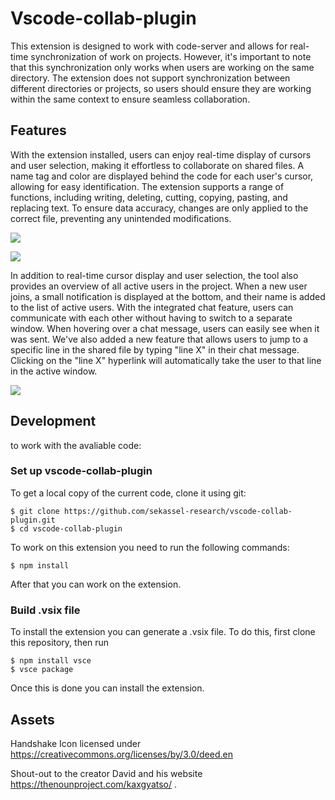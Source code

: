 # Vscode-collab-plugin

 This extension is designed to work with code-server and allows for real-time synchronization of work on projects. However, it's important to note that this synchronization only works when users are working on the same directory. The extension does not support synchronization between different directories or projects, so users should ensure they are working within the same context to ensure seamless collaboration.

## Features

 With the extension installed, users can enjoy real-time display of cursors and user selection, making it effortless to collaborate on shared files. A name tag and color are displayed behind the code for each user's cursor, allowing for easy identification. The extension supports a range of functions, including writing, deleting, cutting, copying, pasting, and replacing text. To ensure data accuracy, changes are only applied to the correct file, preventing any unintended modifications.
 
  ![](https://github.com/sekassel-research/vscode-collab-plugin/blob/master/media/ReadMe/Hello%20World.gif)
  
  ![](https://github.com/sekassel-research/vscode-collab-plugin/blob/master/media/ReadMe/Mark.gif)

 In addition to real-time cursor display and user selection, the tool also provides an overview of all active users in the project. When a new user joins, a small notification is displayed at the bottom, and their name is added to the list of active users. With the integrated chat feature, users can communicate with each other without having to switch to a separate window. When hovering over a chat message, users can easily see when it was sent. We've also added a new feature that allows users to jump to a specific line in the shared file by typing "line X" in their chat message. Clicking on the "line X" hyperlink will automatically take the user to that line in the active window.
 
  ![](https://github.com/sekassel-research/vscode-collab-plugin/blob/master/media/ReadMe/Chat.gif)

## Development

  to work with the avaliable code:

### Set up vscode-collab-plugin

  To get a local copy of the current code, clone it using git:

    $ git clone https://github.com/sekassel-research/vscode-collab-plugin.git
    $ cd vscode-collab-plugin

  To work on this extension you need to run the following commands:

    $ npm install 
  
   After that you can work on the extension.

### Build .vsix file

  To install the extension you can generate a .vsix file. To do this, first clone this repository, then run 
    
    $ npm install vsce
    $ vsce package
  
  Once this is done you can install the extension.
 
## Assets

Handshake Icon licensed under https://creativecommons.org/licenses/by/3.0/deed.en

Shout-out to the creator David and his website https://thenounproject.com/kaxgyatso/ .
